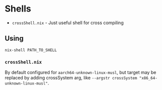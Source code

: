 # Shells

- `crossShell.nix` - Just useful shell for cross compiling

## Using

```
nix-shell PATH_TO_SHELL
```

### `crossShell.nix`

By default configured for `aarch64-unknown-linux-musl`, but target may be replaced by adding crossSystem arg, like `--argstr crossSystem "x86_64-unknown-linux-musl"`.
